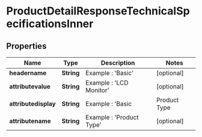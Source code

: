

# ProductDetailResponseTechnicalSpecificationsInner


## Properties

| Name | Type | Description | Notes |
|------------ | ------------- | ------------- | -------------|
|**headername** | **String** | Example : &#39;Basic&#39; |  [optional] |
|**attributevalue** | **String** | Example : &#39;LCD Monitor&#39; |  [optional] |
|**attributedisplay** | **String** | Example : &#39;Basic|Product Type|LCD Monitor&#39; |  [optional] |
|**attributename** | **String** | Example : &#39;Product Type&#39; |  [optional] |




